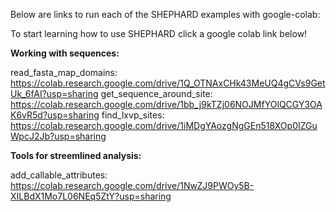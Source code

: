 Below are links to run each of the SHEPHARD examples with google-colab: 

To start learning how to use SHEPHARD click a google colab link below! 

**Working with sequences:**

read_fasta_map_domains: https://colab.research.google.com/drive/1Q_OTNAxCHk43MeUQ4gCVs9GetUk_6fAI?usp=sharing
get_sequence_around_site: https://colab.research.google.com/drive/1bb_j9kTZj06NOJMfYOlQCGY3OAK6vR5d?usp=sharing
find_lxvp_sites: https://colab.research.google.com/drive/1iMDgYAozgNgGEn518XOp0IZGuWpcJ2Jb?usp=sharing

**Tools for streemlined analysis:**

add_callable_attributes: https://colab.research.google.com/drive/1NwZJ9PWOy5B-XILBdX1Mo7L06NEq5ZtY?usp=sharing
